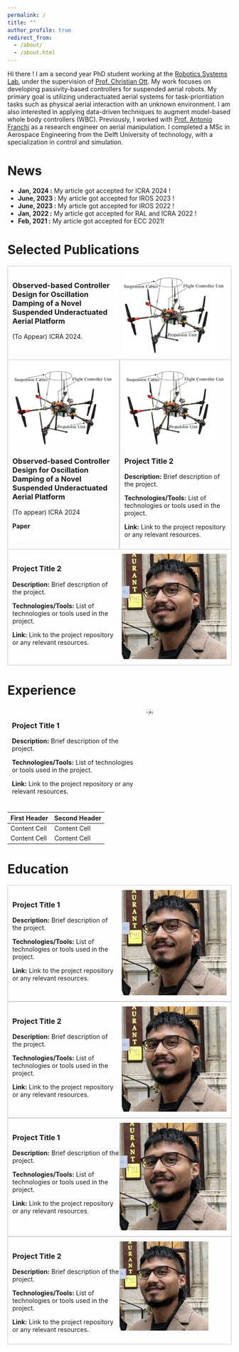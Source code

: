 ```yaml
---
permalink: /
title: ""
author_profile: true
redirect_from: 
  - /about/
  - /about.html
---
```


Hi there ! I am a second year PhD student working at the [Robotics Systems Lab](https://www.acin.tuwien.ac.at/en/robotic-systems-lab/), under the supervision of [Prof. Christian Ott](https://www.acin.tuwien.ac.at/en/staff/cott/). My work focuses on developing passivity-based controllers for suspended aerial robots. My primary goal is utilizing underactuated aerial systems for task-prioritiation tasks such as physical aerial interaction with an unknown environment. I am also interested in applying data-driven techniques to augment model-based whole body controllers (WBC).  Previously, I worked with [Prof. Antonio Franchi](https://homepages.laas.fr/afranchi/robotics/?q=front_page) as a research engineer on aerial manipulation. I completed a MSc in Aerospace Engineering from the Delft University of technology, with a specialization in control and simulation. 

News
======
- **Jan, 2024 :** My article got accepted for ICRA 2024 !
- **June, 2023 :** My article got accepted for IROS 2023 !
- **June, 2023 :** My article got accepted for IROS 2022 !
- **Jan, 2022 :** My article got accepted for RAL and ICRA 2022 !
- **Feb, 2021 :** My article got accepted for ECC 2021!

Selected Publications
======
<div style="border: 1px solid #ccc; padding: 10px; display: flex;">

<div style="flex: 50%; padding-right: 10px;">
    <h3>Observed-based Controller Design for Oscillation Damping of a Novel Suspended Underactuated Aerial Platform</h3>
    <p>(To Appear) ICRA 2024.</p>
  
</div>

<div style="flex: 50%;">
    <img src="/images/suspended_platform.png" alt="Project Image 1" style="max-width: 100%;">
</div>

</div>

<div style="border: 1px solid #ccc; border-top: none; border-bottom: none;">
<div style="display: flex;">
<div style="flex: 50%; padding: 10px; border-right: 1px solid #ccc;">
    <img src="/images/suspended_platform.png" alt="Project Image 1" style="width: 100%;">
    <h3>Observed-based Controller Design for Oscillation Damping of a Novel Suspended Underactuated Aerial Platform</h3>
    <p>(To appear) ICRA 2024</p>
    <p><strong>Paper</strong> <a href="[https://example.com](https://arxiv.org/abs/2401.17676)"></a></p>

</div>

<div style="flex: 50%; padding: 10px; border-left: 1px solid #ccc;">
    <img src="/images/suspended_platform.png" alt="Project Image 2" style="width: 100%;">
    <h3>Project Title 2</h3>
    <p><strong>Description:</strong> Brief description of the project.</p>
    <p><strong>Technologies/Tools:</strong> List of technologies or tools used in the project.</p>
    <p><strong>Link:</strong> Link to the project repository or any relevant resources.</p>
</div>
</div>
</div>



<div style="border: 1px solid #ccc; padding: 10px; display: flex;">

<div style="flex: 50%; padding-right: 10px;">
    <h3>Project Title 2</h3>
    <p><strong>Description:</strong> Brief description of the project.</p>
    <p><strong>Technologies/Tools:</strong> List of technologies or tools used in the project.</p>
    <p><strong>Link:</strong> Link to the project repository or any relevant resources.</p>
</div>

<div style="flex: 50%;">
    <img src="/images/Hemjyoti_Pic.jpg" alt="Project Image 2" style="max-width: 100%;">
</div>

</div>

Experience
======

<div style="display: flex;">

<div style="flex: 50%; padding: 10px;">
    <h3>Project Title 1</h3>
    <p><strong>Description:</strong> Brief description of the project.</p>
    <p><strong>Technologies/Tools:</strong> List of technologies or tools used in the project.</p>
    <p><strong>Link:</strong> Link to the project repository or any relevant resources.</p>
</div>

<div style="flex:30%; padding: 5px; align: right;">
    <img src="/images/suspended_platform.png" alt="Project Image 1"  style="max-width: 10%; height: auto;">
</div>

</div>


| First Header  | Second Header |
| ------------- | ------------- |
| Content Cell  | Content Cell  |
| Content Cell  | Content Cell  |

Education
======
<div style="border: 1px solid #ccc; padding: 10px; display: flex;">

<div style="flex: 50%; padding-right: 10px;">
    <h3>Project Title 1</h3>
    <p><strong>Description:</strong> Brief description of the project.</p>
    <p><strong>Technologies/Tools:</strong> List of technologies or tools used in the project.</p>
    <p><strong>Link:</strong> Link to the project repository or any relevant resources.</p>
</div>

<div style="flex: 50%;">
    <img src="/images/Hemjyoti_Pic.jpg" alt="Project Image 1" style="max-width: 100%;">
</div>

</div>

<div style="border: 1px solid #ccc; padding: 10px; display: flex;">

<div style="flex: 50%; padding-right: 10px;">
    <h3>Project Title 2</h3>
    <p><strong>Description:</strong> Brief description of the project.</p>
    <p><strong>Technologies/Tools:</strong> List of technologies or tools used in the project.</p>
    <p><strong>Link:</strong> Link to the project repository or any relevant resources.</p>
</div>

<div style="flex: 50%;">
    <img src="/images/Hemjyoti_Pic.jpg" alt="Project Image 2" style="max-width: 100%;">
</div>

</div>


<div style="border: 1px solid #ccc; padding: 10px; overflow: hidden;">
    <div style="float: left; width: 50%;">
        <h3>Project Title 1</h3>
        <p><strong>Description:</strong> Brief description of the project.</p>
        <p><strong>Technologies/Tools:</strong> List of technologies or tools used in the project.</p>
        <p><strong>Link:</strong> Link to the project repository or any relevant resources.</p>
    </div>
    <div style="float: right; width: 50%;">
        <img src="/images/Hemjyoti_Pic.jpg" alt="Project Image 1" style="max-width: 100%;">
    </div>
</div>

<div style="border: 1px solid #ccc; padding: 10px; overflow: hidden;">
    <div style="float: left; width: 50%;">
        <h3>Project Title 2</h3>
        <p><strong>Description:</strong> Brief description of the project.</p>
        <p><strong>Technologies/Tools:</strong> List of technologies or tools used in the project.</p>
        <p><strong>Link:</strong> Link to the project repository or any relevant resources.</p>
    </div>
    <div style="float: right; width: 50%;">
              <div style="max-width: 200px;">
        <img src="/images/Hemjyoti_Pic.jpg" alt="Project Image 2" style="max-width: 100%;">
              </div>
    </div>
</div>
